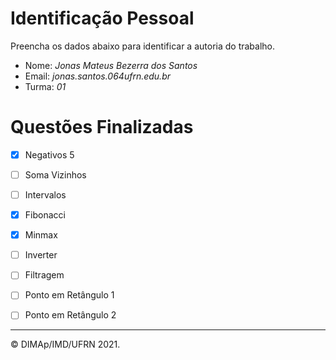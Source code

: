 ﻿# Identificação Pessoal

Preencha os dados abaixo para identificar a autoria do trabalho.

- Nome: *Jonas Mateus Bezerra dos Santos*
- Email: *jonas.santos.064ufrn.edu.br*
- Turma: *01*

# Questões Finalizadas

- [x] Negativos 5
- [ ] Soma Vizinhos
- [ ] Intervalos
- [x] Fibonacci
- [x] Minmax
- [ ] Inverter
- [ ] Filtragem
- [ ] Ponto em Retângulo 1
- [ ] Ponto em Retângulo 2


--------
&copy; DIMAp/IMD/UFRN 2021.
